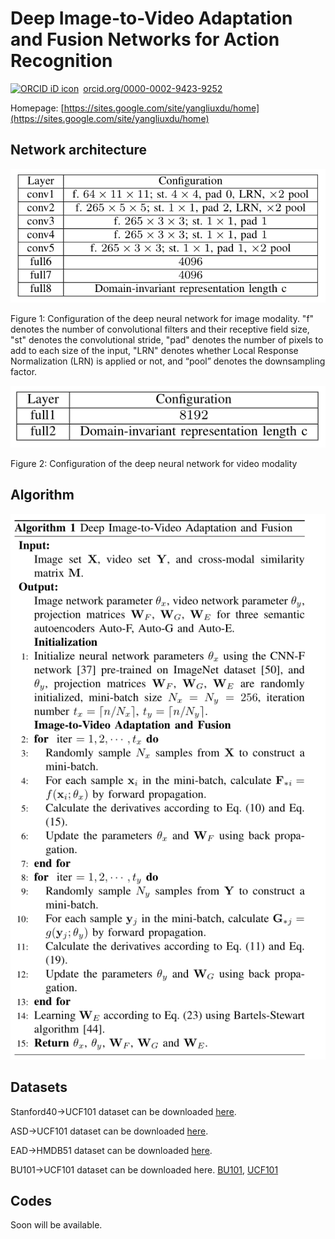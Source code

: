 # Deep Image-to-Video Adaptation and Fusion Networks for Action Recognition

<a href="https://orcid.org/0000-0002-9423-9252" target="orcid.widget" rel="noopener noreferrer" style="vertical-align:top;"><img src="https://orcid.org/sites/default/files/images/orcid_16x16.png" style="width:1em;margin-right:.5em;" alt="ORCID iD icon">orcid.org/0000-0002-9423-9252</a>

Homepage: [https://sites.google.com/site/yangliuxdu/home](https://sites.google.com/site/yangliuxdu/home)

## Network architecture
![Image](Network_image.png)

Figure 1: Configuration of the deep neural network for image modality. "f" denotes the number of convolutional filters and
their receptive field size, "st" denotes the convolutional stride, "pad" denotes the number of pixels to add to each size of the
input, "LRN" denotes whether Local Response Normalization (LRN) is applied or not, and “pool” denotes the downsampling factor.

![Image](Network_video.png)

Figure 2: Configuration of the deep neural network for video modality

## Algorithm

![Image](ALgorithm.png)

## Datasets

Stanford40->UCF101 dataset can be downloaded [here](http://4drepository.inrialpes.fr/public/viewgroup/6#sequence37).

ASD->UCF101 dataset can be downloaded [here](http://users.eecs.northwestern.edu/~jwa368/my_data.html).

EAD->HMDB51 dataset can be downloaded [here](http://csee.wvu.edu/~vkkulathumani/wvu-action.html).

BU101->UCF101 dataset can be downloaded here. [BU101](http://cs-people.bu.edu/sbargal/BU-action/), [UCF101](http://crcv.ucf.edu/data/UCF101.php)


## Codes
Soon will be available.
